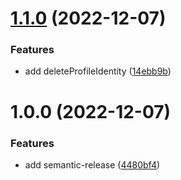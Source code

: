 # [1.1.0](https://github.com/omneo/omneo-sdk/compare/v1.0.0...v1.1.0) (2022-12-07)


### Features

* add deleteProfileIdentity ([14ebb9b](https://github.com/omneo/omneo-sdk/commit/14ebb9bf9b369fb0a115bb2364e1329d7c5f5d85))

# 1.0.0 (2022-12-07)


### Features

* add semantic-release ([4480bf4](https://github.com/omneo/omneo-sdk/commit/4480bf4218b8d0d276d2946c1aeac26df3ee629d))
